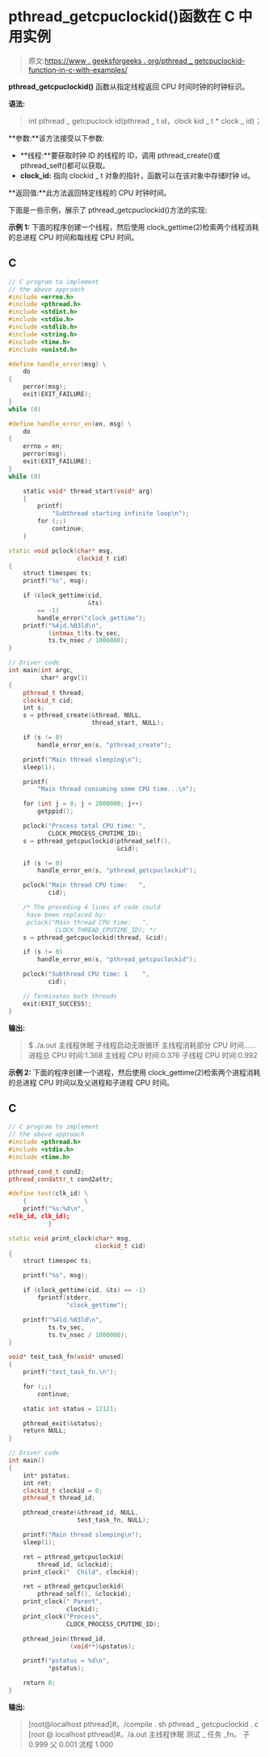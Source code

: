 # pthread_getcpuclockid()函数在 C 中用实例

> 原文:[https://www . geeksforgeeks . org/pthread _ getcpuclockid-function-in-c-with-examples/](https://www.geeksforgeeks.org/pthread_getcpuclockid-function-in-c-with-examples/)

**pthread_getcpuclockid()** 函数从指定线程返回 CPU 时间时钟的时钟标识。

**语法:**

> int pthread _ getcpuclock id(pthread _ t id，clock kid _ t * clock _ id)；

**参数:**该方法接受以下参数:

*   **线程:**要获取时钟 ID 的线程的 ID，调用 pthread_create()或 pthread_self()都可以获取。
*   **clock_id:** 指向 clockid _ t 对象的指针，函数可以在该对象中存储时钟 id。

**返回值:**此方法返回特定线程的 CPU 时钟时间。

下面是一些示例，展示了 pthread_getcpuclockid()方法的实现:

**示例 1:** 下面的程序创建一个线程，然后使用 clock_gettime(2)检索两个线程消耗的总进程 CPU 时间和每线程 CPU 时间。

## C

```cpp
// C program to implement
// the above approach
#include <errno.h>
#include <pthread.h>
#include <stdint.h>
#include <stdio.h>
#include <stdlib.h>
#include <string.h>
#include <time.h>
#include <unistd.h>

#define handle_error(msg) \
    do
{
    perror(msg);
    exit(EXIT_FAILURE);
}
while (0)

#define handle_error_en(en, msg) \
    do
{
    errno = en;
    perror(msg);
    exit(EXIT_FAILURE);
}
while (0)

    static void* thread_start(void* arg)
    {
        printf(
            "Subthread starting infinite loop\n");
        for (;;)
            continue;
    }

static void pclock(char* msg,
                   clockid_t cid)
{
    struct timespec ts;
    printf("%s", msg);

    if (clock_gettime(cid,
                      &ts)
        == -1)
        handle_error("clock_gettime");
    printf("%4jd.%03ld\n",
           (intmax_t)ts.tv_sec,
           ts.tv_nsec / 1000000);
}

// Driver code
int main(int argc,
         char* argv[])
{
    pthread_t thread;
    clockid_t cid;
    int s;
    s = pthread_create(&thread, NULL,
                       thread_start, NULL);

    if (s != 0)
        handle_error_en(s, "pthread_create");

    printf("Main thread sleeping\n");
    sleep(1);

    printf(
        "Main thread consuming some CPU time...\n");

    for (int j = 0; j < 2000000; j++)
        getppid();

    pclock("Process total CPU time: ",
           CLOCK_PROCESS_CPUTIME_ID);
    s = pthread_getcpuclockid(pthread_self(),
                              &cid);

    if (s != 0)
        handle_error_en(s, "pthread_getcpuclockid");

    pclock("Main thread CPU time:   ",
           cid);

    /* The preceding 4 lines of code could 
     have been replaced by:
     pclock("Main thread CPU time:   ", 
             CLOCK_THREAD_CPUTIME_ID); */
    s = pthread_getcpuclockid(thread, &cid);

    if (s != 0)
        handle_error_en(s, "pthread_getcpuclockid");

    pclock("Subthread CPU time: 1    ",
           cid);

    // Terminates both threads
    exit(EXIT_SUCCESS);
}
```

**输出:**

> $ ./a.out
> 主线程休眠
> 子线程启动无限循环
> 主线程消耗部分 CPU 时间……
> 进程总 CPU 时间:1.368
> 主线程 CPU 时间:0.376
> 子线程 CPU 时间:0.992

**示例 2:** 下面的程序创建一个进程，然后使用 clock_gettime(2)检索两个进程消耗的总进程 CPU 时间以及父进程和子进程 CPU 时间。

## C

```cpp
// C program to implement
// the above approach
#include <pthread.h>
#include <stdio.h>
#include <time.h>

pthread_cond_t cond2;
pthread_condattr_t cond2attr;

#define test(clk_id) \
    {                \
    printf("%s:%d\n",
#clk_id, clk_id);
           }

static void print_clock(char* msg,
                        clockid_t cid)
{
    struct timespec ts;

    printf("%s", msg);

    if (clock_gettime(cid, &ts) == -1)
        fprintf(stderr,
                "clock_gettime");

    printf("%4ld.%03ld\n",
           ts.tv_sec,
           ts.tv_nsec / 1000000);
}

void* test_task_fn(void* unused)
{
    printf("test_task_fn.\n");

    for (;;)
        continue;

    static int status = 12121;

    pthread_exit(&status);
    return NULL;
}

// Driver code
int main()
{
    int* pstatus;
    int ret;
    clockid_t clockid = 0;
    pthread_t thread_id;

    pthread_create(&thread_id, NULL,
                   test_task_fn, NULL);

    printf("Main thread sleeping\n");
    sleep(1);

    ret = pthread_getcpuclockid(
        thread_id, &clockid);
    print_clock("  Child", clockid);

    ret = pthread_getcpuclockid(
        pthread_self(), &clockid);
    print_clock(" Parent",
                clockid);
    print_clock("Process",
                CLOCK_PROCESS_CPUTIME_ID);

    pthread_join(thread_id,
                 (void**)&pstatus);

    printf("pstatus = %d\n",
           *pstatus);

    return 0;
}
```

**输出:**

> [root@localhost pthread]#。/compile . sh pthread _ getcpuclockid . c
> [root @ localhost pthread]#。/a.out
> 主线程休眠
> 测试 _ 任务 _fn。
> 子 0.999
> 父 0.001
> 流程 1.000